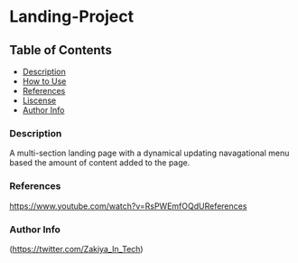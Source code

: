 # Landing-Project

## Table of Contents
- [Description](#Decsription)
- [How to Use](#How-to-use)
- [References](#Reference)
- [Liscense](#Liscense)
- [Author Info](#Author-Info)

### Description
A multi-section landing page with a dynamical updating navagational menu based the amount of content added to the page.

### References
https://www.youtube.com/watch?v=RsPWEmfOQdUReferences


### Author Info
(https://twitter.com/Zakiya_In_Tech)

